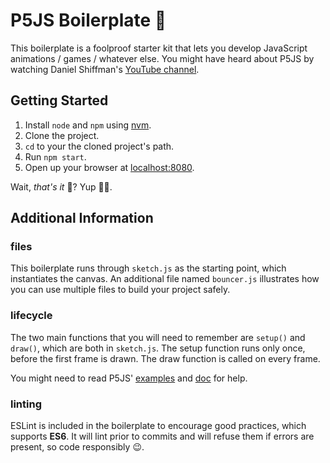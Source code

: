 # P5JS Boilerplate 🍳

This boilerplate is a foolproof starter kit that lets you develop JavaScript animations / games / whatever else.
You might have heard about P5JS by watching Daniel Shiffman's [YouTube channel](https://www.youtube.com/user/shiffman).

## Getting Started

1. Install `node` and `npm` using [nvm](https://github.com/creationix/nvm).
2. Clone the project.
3. `cd` to your the cloned project's path.
4. Run `npm start`.
5. Open up your browser at [localhost:8080](http://localhost:8080).

Wait, *that's it* 🤔? 
Yup 🍺😏.

## Additional Information

### files

This boilerplate runs through `sketch.js` as the starting point, which instantiates the canvas.
An additional file named `bouncer.js` illustrates how you can use multiple files to build your project safely.

### lifecycle

The two main functions that you will need to remember are `setup()` and `draw()`, which are both in `sketch.js`.
The setup function runs only once, before the first frame is drawn.
The draw function is called on every frame.

You might need to read P5JS' [examples](https://p5js.org/examples/) and [doc](https://p5js.org/reference/) for help.

### linting

ESLint is included in the boilerplate to encourage good practices, which supports **ES6**.
It will lint prior to commits and will refuse them if errors are present, so code responsibly 😉.
